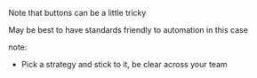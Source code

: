Note that buttons can be a little tricky

May be best to have standards friendly to automation in this case

note:
  - Pick a strategy and stick to it, be clear across your team